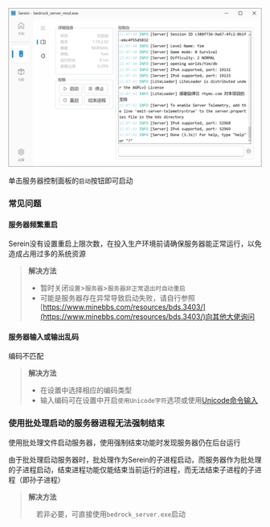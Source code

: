 
![控制台](../imgs/console.png)

单击服务器控制面板的`启动`按钮即可启动

### 常见问题

#### 服务器频繁重启

Serein没有设置重启上限次数，在投入生产环境前请确保服务器能正常运行，以免造成占用过多的系统资源

>**解决方法**
>
>- 暂时关闭`设置`>`服务器`>`服务器非正常退出时自动重启`
>- 可能是服务器存在异常导致启动失败，请自行参照[https://www.minebbs.com/resources/bds.3403/](https://www.minebbs.com/resources/bds.3403/)向其他大佬询问

#### 服务器输入或输出乱码

编码不匹配

>**解决方法**
>
>- 在设置中选择相应的编码类型
>- 输入编码可在设置中开启`使用Unicode字符`选项或使用[Unicode命令输入](../Command.md#在服务器中执行命令)

### 使用批处理启动的服务器进程无法强制结束

使用批处理文件启动服务器，使用强制结束功能时发现服务器仍在后台运行

由于批处理启动服务器时，批处理作为Serein的子进程启动，而服务器作为批处理的子进程启动，结束进程功能仅能结束当前运行的进程，而无法结束子进程的子进程（即孙子进程）

>**解决方法**
>
>&nbsp;&nbsp;&nbsp;&nbsp;若非必要，可直接使用`bedrock_server.exe`启动
